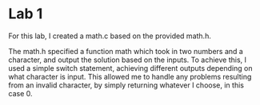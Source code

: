 # Lab 1

For this lab, I created a math.c based on the provided math.h.

The math.h specified a function math which took in two numbers and a character, and output the solution based on the inputs. To achieve this, I used a simple switch statement, achieving different outputs depending on what character is input. This allowed me to handle any problems resulting from an invalid character, by simply returning whatever I choose, in this case 0.